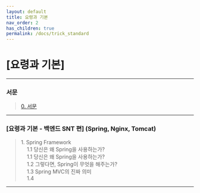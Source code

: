 ```yaml
---
layout: default
title: 요령과 기본
nav_order: 2
has_children: true
permalink: /docs/trick_standard
---
```


# [요령과 기본]

---
### 서문
> [0. 서문](https://taes-k.github.io/docs/trick_standard/intro/)

--- 

### [요령과 기본 - 백엔드 SNT 편]  (Spring, Nginx, Tomcat)  

> 1\. Spring Framework  
> &nbsp;&nbsp;&nbsp;&nbsp;1.1 당신은 왜 Spring을 사용하는가?  
> &nbsp;&nbsp;&nbsp;&nbsp;1.1 당신은 왜 Spring을 사용하는가?  
> &nbsp;&nbsp;&nbsp;&nbsp;1.2 그렇다면, Spring이 무엇을 해주는가?  
> &nbsp;&nbsp;&nbsp;&nbsp;1.3 Spring MVC의 진짜 의미  
> &nbsp;&nbsp;&nbsp;&nbsp;1.4   

---

